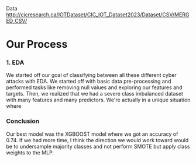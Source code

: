 Data  
http://cicresearch.ca/IOTDataset/CIC_IOT_Dataset2023/Dataset/CSV/MERGED_CSV/  

# Our Process  
  
### 1. EDA  
We started off our goal of classifying between all these different cyber attacks with EDA. We started off with basic data pre-processing and performed tasks like removing null values and exploring our features and targets. Then, we realized that we had a severe class imbalanced dataset with many features and many predictors. We're actually in a unique situation where


### Conclusion
Our best model was the XGBOOST model where we got an accuracy of 0.74. If we had more time, I think the direction we would work toward would be to undersample majority classes and not perform SMOTE but apply class weights to the MLP. 
